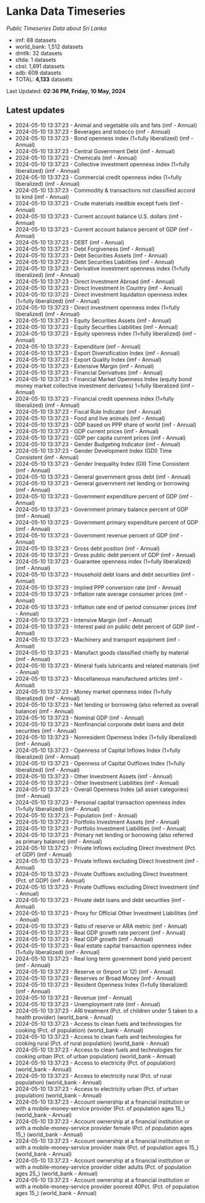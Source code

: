 # Lanka Data Timeseries
*Public Timeseries Data about Sri Lanka*

* imf: 88 datasets
* world_bank: 1,512 datasets
* dmtlk: 32 datasets
* sltda: 1 datasets
* cbsl: 1,891 datasets
* adb: 609 datasets
* TOTAL: **4,133** datasets

Last Updated: **02:36 PM, Friday, 10 May, 2024**

## Latest updates

* 2024-05-10 13:37:23 - Animal and vegetable oils and fats (imf - Annual)
* 2024-05-10 13:37:23 - Beverages and tobacco (imf - Annual)
* 2024-05-10 13:37:23 - Bond openness index (1=fully liberalized) (imf - Annual)
* 2024-05-10 13:37:23 - Central Government Debt (imf - Annual)
* 2024-05-10 13:37:23 - Chemicals (imf - Annual)
* 2024-05-10 13:37:23 - Collective investment openness index (1=fully liberalized) (imf - Annual)
* 2024-05-10 13:37:23 - Commercial credit openness index (1=fully liberalized) (imf - Annual)
* 2024-05-10 13:37:23 - Commodity & transactions not classified accord to kind (imf - Annual)
* 2024-05-10 13:37:23 - Crude materials inedible except fuels (imf - Annual)
* 2024-05-10 13:37:23 - Current account balance U.S. dollars (imf - Annual)
* 2024-05-10 13:37:23 - Current account balance percent of GDP (imf - Annual)
* 2024-05-10 13:37:23 - DEBT (imf - Annual)
* 2024-05-10 13:37:23 - Debt Forgiveness (imf - Annual)
* 2024-05-10 13:37:23 - Debt Securities Assets (imf - Annual)
* 2024-05-10 13:37:23 - Debt Securities Liabilities (imf - Annual)
* 2024-05-10 13:37:23 - Derivative investment openness index (1=fully liberalized) (imf - Annual)
* 2024-05-10 13:37:23 - Direct Investment Abroad (imf - Annual)
* 2024-05-10 13:37:23 - Direct Investment In Country (imf - Annual)
* 2024-05-10 13:37:23 - Direct investment liquidation openness index (1=fully liberalized) (imf - Annual)
* 2024-05-10 13:37:23 - Direct investment openness index (1=fully liberalized) (imf - Annual)
* 2024-05-10 13:37:23 - Equity Securities Assets (imf - Annual)
* 2024-05-10 13:37:23 - Equity Securities Liabilities (imf - Annual)
* 2024-05-10 13:37:23 - Equity openness index (1=fully liberalized) (imf - Annual)
* 2024-05-10 13:37:23 - Expenditure (imf - Annual)
* 2024-05-10 13:37:23 - Export Diversification Index (imf - Annual)
* 2024-05-10 13:37:23 - Export Quality Index (imf - Annual)
* 2024-05-10 13:37:23 - Extensive Margin (imf - Annual)
* 2024-05-10 13:37:23 - Financial Derivatives (imf - Annual)
* 2024-05-10 13:37:23 - Financial Market Openness Index (equity bond money market collective investment derivates) 1=fully liberalized (imf - Annual)
* 2024-05-10 13:37:23 - Financial credit openness index (1=fully liberalized) (imf - Annual)
* 2024-05-10 13:37:23 - Fiscal Rule Indicator (imf - Annual)
* 2024-05-10 13:37:23 - Food and live animals (imf - Annual)
* 2024-05-10 13:37:23 - GDP based on PPP share of world (imf - Annual)
* 2024-05-10 13:37:23 - GDP current prices (imf - Annual)
* 2024-05-10 13:37:23 - GDP per capita current prices (imf - Annual)
* 2024-05-10 13:37:23 - Gender Budgeting Indicator (imf - Annual)
* 2024-05-10 13:37:23 - Gender Development Index (GDI) Time Consistent (imf - Annual)
* 2024-05-10 13:37:23 - Gender Inequality Index (GII) Time Consistent (imf - Annual)
* 2024-05-10 13:37:23 - General government gross debt (imf - Annual)
* 2024-05-10 13:37:23 - General government net lending or borrowing (imf - Annual)
* 2024-05-10 13:37:23 - Government expenditure percent of GDP (imf - Annual)
* 2024-05-10 13:37:23 - Government primary balance percent of GDP (imf - Annual)
* 2024-05-10 13:37:23 - Government primary expenditure percent of GDP (imf - Annual)
* 2024-05-10 13:37:23 - Government revenue percent of GDP (imf - Annual)
* 2024-05-10 13:37:23 - Gross debt position (imf - Annual)
* 2024-05-10 13:37:23 - Gross public debt percent of GDP (imf - Annual)
* 2024-05-10 13:37:23 - Guarantee openness index (1=fully liberalized) (imf - Annual)
* 2024-05-10 13:37:23 - Household debt loans and debt securities (imf - Annual)
* 2024-05-10 13:37:23 - Implied PPP conversion rate (imf - Annual)
* 2024-05-10 13:37:23 - Inflation rate average consumer prices (imf - Annual)
* 2024-05-10 13:37:23 - Inflation rate end of period consumer prices (imf - Annual)
* 2024-05-10 13:37:23 - Intensive Margin (imf - Annual)
* 2024-05-10 13:37:23 - Interest paid on public debt percent of GDP (imf - Annual)
* 2024-05-10 13:37:23 - Machinery and transport equipment (imf - Annual)
* 2024-05-10 13:37:23 - Manufact goods classified chiefly by material (imf - Annual)
* 2024-05-10 13:37:23 - Mineral fuels lubricants and related materials (imf - Annual)
* 2024-05-10 13:37:23 - Miscellaneous manufactured articles (imf - Annual)
* 2024-05-10 13:37:23 - Money market openness index (1=fully liberalized) (imf - Annual)
* 2024-05-10 13:37:23 - Net lending or borrowing (also referred as overall balance) (imf - Annual)
* 2024-05-10 13:37:23 - Nominal GDP (imf - Annual)
* 2024-05-10 13:37:23 - Nonfinancial corporate debt loans and debt securities (imf - Annual)
* 2024-05-10 13:37:23 - Nonresident Openness Index (1=fully liberalized) (imf - Annual)
* 2024-05-10 13:37:23 - Openness of Capital Inflows Index (1=fully liberalized) (imf - Annual)
* 2024-05-10 13:37:23 - Openness of Capital Outflows Index (1=fully liberalized) (imf - Annual)
* 2024-05-10 13:37:23 - Other Investment Assets (imf - Annual)
* 2024-05-10 13:37:23 - Other Investment Liabilities (imf - Annual)
* 2024-05-10 13:37:23 - Overall Openness Index (all asset categories) (imf - Annual)
* 2024-05-10 13:37:23 - Personal capital transaction openness index (1=fully liberalized) (imf - Annual)
* 2024-05-10 13:37:23 - Population (imf - Annual)
* 2024-05-10 13:37:23 - Portfolio Investment Assets (imf - Annual)
* 2024-05-10 13:37:23 - Portfolio Investment Liabilities (imf - Annual)
* 2024-05-10 13:37:23 - Primary net lending or borrowing (also referred as primary balance) (imf - Annual)
* 2024-05-10 13:37:23 - Private Inflows excluding Direct Investment (Pct. of GDP) (imf - Annual)
* 2024-05-10 13:37:23 - Private Inflows excluding Direct Investment (imf - Annual)
* 2024-05-10 13:37:23 - Private Outflows excluding Direct Investment (Pct. of GDP) (imf - Annual)
* 2024-05-10 13:37:23 - Private Outflows excluding Direct Investment (imf - Annual)
* 2024-05-10 13:37:23 - Private debt loans and debt securities (imf - Annual)
* 2024-05-10 13:37:23 - Proxy for Official Other Investment Liabilities (imf - Annual)
* 2024-05-10 13:37:23 - Ratio of reserve or ARA metric (imf - Annual)
* 2024-05-10 13:37:23 - Real GDP growth rate percent (imf - Annual)
* 2024-05-10 13:37:23 - Real GDP growth (imf - Annual)
* 2024-05-10 13:37:23 - Real estate capital transaction openness index (1=fully liberalized) (imf - Annual)
* 2024-05-10 13:37:23 - Real long term government bond yield percent (imf - Annual)
* 2024-05-10 13:37:23 - Reserve or (Import or 12) (imf - Annual)
* 2024-05-10 13:37:23 - Reserves or Broad Money (imf - Annual)
* 2024-05-10 13:37:23 - Resident Openness Index (1=fully liberalized) (imf - Annual)
* 2024-05-10 13:37:23 - Revenue (imf - Annual)
* 2024-05-10 13:37:23 - Unemployment rate (imf - Annual)
* 2024-05-10 13:37:23 - ARI treatment (Pct. of children under 5 taken to a health provider) (world_bank - Annual)
* 2024-05-10 13:37:23 - Access to clean fuels and technologies for cooking (Pct. of population) (world_bank - Annual)
* 2024-05-10 13:37:23 - Access to clean fuels and technologies for cooking rural (Pct. of rural population) (world_bank - Annual)
* 2024-05-10 13:37:23 - Access to clean fuels and technologies for cooking urban (Pct. of urban population) (world_bank - Annual)
* 2024-05-10 13:37:23 - Access to electricity (Pct. of population) (world_bank - Annual)
* 2024-05-10 13:37:23 - Access to electricity rural (Pct. of rural population) (world_bank - Annual)
* 2024-05-10 13:37:23 - Access to electricity urban (Pct. of urban population) (world_bank - Annual)
* 2024-05-10 13:37:23 - Account ownership at a financial institution or with a mobile-money-service provider (Pct. of population ages 15_) (world_bank - Annual)
* 2024-05-10 13:37:23 - Account ownership at a financial institution or with a mobile-money-service provider female (Pct. of population ages 15_) (world_bank - Annual)
* 2024-05-10 13:37:23 - Account ownership at a financial institution or with a mobile-money-service provider male (Pct. of population ages 15_) (world_bank - Annual)
* 2024-05-10 13:37:23 - Account ownership at a financial institution or with a mobile-money-service provider older adults (Pct. of population ages 25_) (world_bank - Annual)
* 2024-05-10 13:37:23 - Account ownership at a financial institution or with a mobile-money-service provider poorest 40Pct. (Pct. of population ages 15_) (world_bank - Annual)